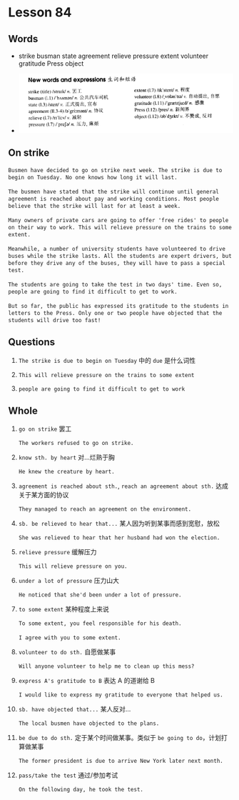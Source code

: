 # Lesson 84

## Words

- strike busman state agreement relieve pressure extent volunteer gratitude Press object

- ![Words](../../../Images/Part2/09/words-84.png)

## On strike

```
Busmen have decided to go on strike next week. The strike is due to begin on Tuesday. No one knows how long it will last.

The busmen have stated that the strike will continue until general agreement is reached about pay and working conditions. Most people believe that the strike will last for at least a week.

Many owners of private cars are going to offer 'free rides' to people on their way to work. This will relieve pressure on the trains to some extent.

Meanwhile, a number of university students have volunteered to drive buses while the strike lasts. All the students are expert drivers, but before they drive any of the buses, they will have to pass a special test.

The students are going to take the test in two days' time. Even so, people are going to find it difficult to get to work.

But so far, the public has expressed its gratitude to the students in letters to the Press. Only one or two people have objected that the students will drive too fast!
```

## Questions

1. `The strike is due to begin on Tuesday` 中的 `due` 是什么词性

2. `This will relieve pressure on the trains to some extent`

3. `people are going to find it difficult to get to work`

## Whole

1. `go on strike` 罢工

   ```
   The workers refused to go on strike.
   ```

2. `know sth. by heart` 对...烂熟于胸

   ```
   He knew the creature by heart.
   ```

3. `agreement is reached about sth.`, `reach an agreement about sth.` 达成关于某方面的协议

   ```
   They managed to reach an agreement on the environment.
   ```

4. `sb. be relieved to hear that...` 某人因为听到某事而感到宽慰，放松

   ```
   She was relieved to hear that her husband had won the election.
   ```

5. `relieve pressure` 缓解压力

   ```
   This will relieve pressure on you.
   ```

6. `under a lot of pressure` 压力山大

   ```
   He noticed that she'd been under a lot of pressure.
   ```

7. `to some extent` 某种程度上来说

   ```
   To some extent, you feel responsible for his death.

   I agree with you to some extent.
   ```

8. `volunteer to do sth.` 自愿做某事

   ```
   Will anyone volunteer to help me to clean up this mess?
   ```

9. `express A's gratitude to B` 表达 A 的道谢给 B

   ```
   I would like to express my gratitude to everyone that helped us.
   ```

10. `sb. have objected that...` 某人反对...

    ```
    The local busmen have objected to the plans.
    ```

11. `be due to do sth.` 定于某个时间做某事。类似于 `be going to do`，计划打算做某事

    ```
    The former president is due to arrive New York later next month.
    ```

12. `pass/take the test` 通过/参加考试

    ```
    On the following day, he took the test.
    ```
